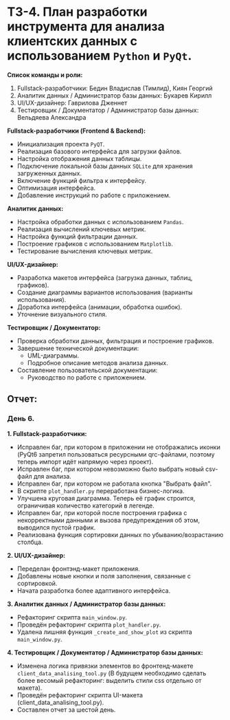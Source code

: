 # ТЗ-4. План разработки инструмента для анализа клиентских данных с использованием `Python` и `PyQt`.

**Список команды и роли:**
1. Fullstack-разработчики: Бедин Владислав (Тимлид), Киян Георгий
2. Аналитик данных / Администратор базы данных: Букарев Кирилл
3. UI/UX-дизайнер: Гаврилова Дженнет
4. Тестировщик / Документатор / Администратор базы данных: Вельдяева Александра

**Fullstack-разработчики (Frontend & Backend):**
  * Инициализация проекта `PyQT`.
  * Реализация базового интерфейса для загрузки файлов.
  * Настройка отображения данных таблицы.
  * Подключение локальной базы данных `SQLite` для хранения загруженных данных.
  * Включение функций фильтра к интерфейсу.
  * Оптимизация интерфейса.
  * Добавление инструкций по работе с приложением.

**Аналитик данных:**
  * Настройка обработки данных с использованием `Pandas`.
  * Реализация вычислений ключевых метрик.
  * Настройка функций фильтрации данных.
  * Построение графиков с использованием `Matplotlib`.
  * Тестирование вычисления ключевых метрик.

**UI/UX-дизайнер:**
  * Разработка макетов интерфейса (загрузка данных, таблиц, графиков).
  * Создание диаграммы вариантов использования (варианты использования).
  * Доработка интерфейса (анимации, обработка ошибок).
  * Уточнение визуального стиля.

**Тестировщик / Документатор:**
  * Проверка обработки данных, фильтрация и построение графиков.
  * Завершение технической документации:
    * UML-диаграммы.
    * Подробное описание методов анализа данных.
  * Составление пользовательской документации:
    * Руководство по работе с приложением.



## Отчет: 

### День 6.
**1. Fullstack-разработчики:**
  * Исправлен баг, при котором в приложении не отображались иконки (PyQt6 запретил пользоваться ресурсными qrc-файлами, поэтому теперь импорт идёт напрямую через проект).
  * Исправлен баг, при котором невозможно было выбрать новый csv-файл для анализа.
  * Исправлен баг, при котором не работала кнопка "Выбрать файл".
  * В скрипте `plot_handler.py` переработана бизнес-логика.
  * Улучшена круговая диаграмма. Теперь её график строится, ограничивая количество категорий в легенде.
  * Исправлен баг, при которой после построения графика с некорректными данными и вызова предупреждения об этом, выводился пустой график.
  * Реализована функция сортировки данных по убыванию/возрастанию столбца.

     
**2. UI/UX-дизайнер:**
  * Переделан фронтэнд-макет приложения.
  * Добавлены новые кнопки и поля заполнения, связанные с сортировкой.
  * Начата разработка более адаптивного интерфейса.
  
       
**3. Аналитик данных / Администратор базы данных:**
  * Рефакторинг скрипта `main_window.py`.
  * Проведён рефакторинг скрипта `plot_handler.py`.
  * Удалена лишняя функция `_create_and_show_plot` из скрипта `main_window.py`.

    
**4. Тестировщик / Документатор / Администратор базы данных:**
  * Изменена логика привязки элементов во фронтенд-макете `client_data_analising_tool.py` (В будущем необходимо сделать более весомый рефакторинг: выделить стили css отдельно от макета).
  * Проведён рефакторинг скрипта UI-макета (client_data_analising_tool.py).
  * Составлен отчет за шестой день.
